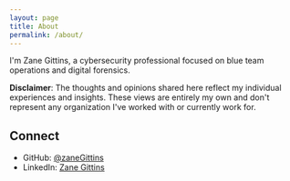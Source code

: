 ```yaml
---
layout: page
title: About
permalink: /about/
---
```

I'm Zane Gittins, a cybersecurity professional focused on blue team operations and digital forensics.

**Disclaimer**: The thoughts and opinions shared here reflect my individual experiences and insights. These views are entirely my own and don't represent any organization I've worked with or currently work for.

## Connect

- GitHub: [@zaneGittins](https://github.com/zaneGittins)
- LinkedIn: [Zane Gittins](https://www.linkedin.com/in/zane-g-40291a152)